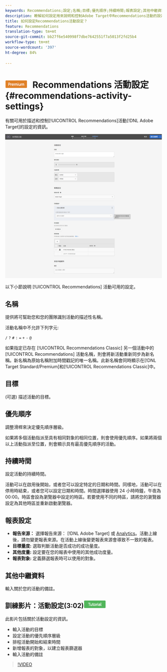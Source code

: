 ```yaml
---
keywords: Recommendations;設定;名稱;目標;優先順序;持續時間;報表設定;其他中繼資料
description: 瞭解如何設定用來說明和控制Adobe Target中Recommendations活動的設定。
title: 如何設定Recommendations活動設定？
feature: Recommendations
translation-type: tm+mt
source-git-commit: bb27f6e540998f7dbe7642551f7a5013f2fd25b4
workflow-type: tm+mt
source-wordcount: '397'
ht-degree: 84%

---
```



# ![PREMIUM](/help/assets/premium.png) Recommendations 活動設定{#recommendations-activity-settings}

有關可用於描述和控制[!UICONTROL Recommendations]活動[!DNL Adobe Target]的設定的資訊。

![Recommendations 目標和設定頁面](/help/c-recommendations/t-create-recs-activity/assets/recs-settings.png)

以下小節說明 [!UICONTROL Recommendations] 活動可用的設定。

## 名稱

提供將可幫助您和您的團隊識別活動的描述性名稱。

活動名稱中不允許下列字元:

`/`
`?`
`#`
`:`
`=`
`+`
`-`
`@`

如果指定已存在 [!UICONTROL Recommendations Classic] 另一個活動中的 [!UICONTROL Recommendations] 活動名稱，則會將新活動重新同步為新名稱。新名稱為原始名稱附加時間戳記的唯一名稱。此新名稱會同時顯示在[!DNL Target Standard/Premium]和[!UICONTROL  Recommendations Classic]中。

## 目標

(可選) 描述活動的目標。

## 優先順序

調整滑桿來決定優先順序層級。

如果將多個活動指派至具有相同對象的相同位置，則會使用優先順序。如果將兩個以上活動指派至位置，則會顯示具有最高優先順序的活動。

## 持續時間

設定活動的持續時間。

活動可以在啟用後開始，或者您可以設定特定的日期和時間。同樣地，活動可以在停用時結束，或者您可以設定日期和時間。時間選擇器使用 24 小時時鐘，午夜為 00:00。時區會設為瀏覽器中設定的時區。若要使用不同的時區，請將您的瀏覽器設定為其他時區並重新啟動瀏覽器。

## 報表設定

* **報告來源：** 選擇報告來源： [!DNL Adobe Target] 或 [Analytics](/help/c-integrating-target-with-mac/a4t/a4t.md)。活動上線後，請勿變更報表來源。在活動上線後變更報表來源會導致不一致的報表。
* **目標量度:** 選取判斷活動是否成功的成功量度。
* **其他度量:** 設定要在您的報表中使用的其他成功度量。
* **報表對象:** 定義篩選報表時可以使用的對象。

## 其他中繼資料

輸入關於您的活動的備註。

## 訓練影片：活動設定(3:02)![教程徽章](/help/assets/tutorial.png)

此影片包括關於活動設定的資訊。

* 輸入活動的目標
* 設定活動的優先順序層級
* 排程活動開始和結束時間
* 新增報表的對象，以建立報表篩選器
* 輸入活動的備註

>[!VIDEO](https://video.tv.adobe.com/v/17381)